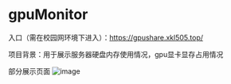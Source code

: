# gpuMonitor
入口（需在校园网环境下进入）：https://gpushare.xkl505.top/

项目背景：用于展示服务器硬盘内存使用情况，gpu显卡显存占用情况

部分展示页面
![image](https://github.com/user-attachments/assets/afc614b9-5792-4962-a743-4cf481f4d967)

